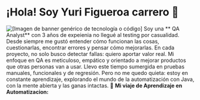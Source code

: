 # ¡Hola! Soy Yuri Figueroa carrero 🤝

![[Imagen de banner genérico de tecnología o código]](https://placehold.co/800x200/6366F1/E0E7FF?text=QA+Analyst+%26+Future+Automator)
Soy una ** QA Analyst** con 3 años de expeienia no llegué al testing por casualidad. Desde siempre me gustó entender cómo funcionan las cosas, cuestionarlas, encontrar errores y pensar cómo mejorarlas. En cada proyecto, no solo busco detectar fallas: quiero aportar valor real. Mi enfoque en QA es meticuloso, empático y orientado a mejorar productos que otras personas van a usar.
Llevo este tiempo sumergida en pruebas manuales, funcionales y de regresión. Pero no me quedo quieta: estoy en constante aprendizaje, explorando el mundo de la automatización con Java, con la mente abierta y las ganas intactas.
🚀 **Mi viaje de Aprendizaje en Automatizacion:**
